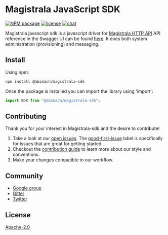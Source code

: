 # Magistrala JavaScript SDK

[![NPM package](https://img.shields.io/npm/v/@absmach/magistrala-sdk.svg?logo=npm&logoColor=fff&label=NPM+package&color=limegreen)][npm]
[![license][license]](LICENSE)
[![chat][gitter-badge]][gitter]

Magistrala javascript sdk is a javascript driver for [Magistrala HTTP API][docs] API reference in the Swagger UI can be found [here][api].
It does both system administration (provisioning) and messaging.

## Install

Using npm:

```bash
npm install @absmach/magistrala-sdk
```

Once the package is installed you can import the library using 'import':

```js
import SDK from "@absmach/magistrala-sdk";
```

## Contributing

Thank you for your interest in Magistrala-sdk and the desire to contribute!

1. Take a look at our [open issues](https://github.com/absmach/sdk-js/issues). The [good-first-issue](https://github.com/absmach/sdk-js/labels/good-first-issue) label is specifically for issues that are great for getting started.
2. Checkout the [contribution guide][contributing] to learn more about our style and conventions.
3. Make your changes compatible to our workflow.

## Community

- [Google group][forum]
- [Gitter][gitter]
- [Twitter][twitter]

## License

[Apache-2.0](LICENSE)

[docs]: https://docs.magistrala.abstractmachines.fr
[license]: https://img.shields.io/badge/license-Apache%20v2.0-blue.svg
[npm]: https://www.npmjs.com/package/@absmach/magistrala-sdk
[contributing]: CONTRIBUTING.md
[api]: https://docs.api.magistrala.abstractmachines.fr/
[twitter]: https://twitter.com/absmach
[gitter]: https://gitter.im/absmach/magistrala?utm_source=badge&utm_medium=badge&utm_campaign=pr-badge&utm_content=badge
[gitter-badge]: https://badges.gitter.im/Join%20Chat.svg
[forum]: https://groups.google.com/forum/#!forum/mainflux
